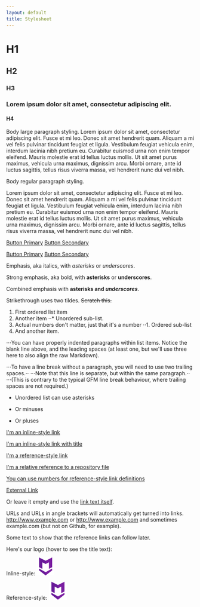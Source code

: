 ```yaml
---
layout: default
title: Stylesheet
---
```


# H1
## H2
### H3
### Lorem ipsum dolor sit amet, consectetur adipiscing elit.
#### H4

<p class="lead">Body large paragraph styling. Lorem ipsum dolor sit amet, consectetur adipiscing elit. Fusce et mi leo. Donec sit amet hendrerit quam. Aliquam a mi vel felis pulvinar tincidunt feugiat et ligula. Vestibulum feugiat vehicula enim, interdum lacinia nibh pretium eu. Curabitur euismod urna non enim tempor eleifend. Mauris molestie erat id tellus luctus mollis. Ut sit amet purus maximus, vehicula urna maximus, dignissim arcu. Morbi ornare, ante id luctus sagittis, tellus risus viverra massa, vel hendrerit nunc dui vel nibh.</p>

<div class="col-3">
<p>Body regular paragraph styling.</p>
<p>Lorem ipsum dolor sit amet, consectetur adipiscing elit. Fusce et mi leo. Donec sit amet hendrerit quam. Aliquam a mi vel felis pulvinar tincidunt feugiat et ligula. Vestibulum feugiat vehicula enim, interdum lacinia nibh pretium eu. Curabitur euismod urna non enim tempor eleifend. Mauris molestie erat id tellus luctus mollis. Ut sit amet purus maximus, vehicula urna maximus, dignissim arcu. Morbi ornare, ante id luctus sagittis, tellus risus viverra massa, vel hendrerit nunc dui vel nibh.</p>
</div>


<a href="#" class="btn btn-primary">Button Primary</a>
<a href="#" class="btn btn-secondary">Button Secondary</a>

<div class="inverse">
    <a href="#" class="btn btn-primary">Button Primary</a>
    <a href="#" class="btn btn-secondary">Button Secondary</a>
</div>



Emphasis, aka italics, with *asterisks* or _underscores_.

Strong emphasis, aka bold, with **asterisks** or __underscores__.

Combined emphasis with **asterisks and _underscores_**.

Strikethrough uses two tildes. ~~Scratch this.~~

1. First ordered list item
2. Another item
⋅⋅* Unordered sub-list. 
1. Actual numbers don't matter, just that it's a number
⋅⋅1. Ordered sub-list
4. And another item.

⋅⋅⋅You can have properly indented paragraphs within list items. Notice the blank line above, and the leading spaces (at least one, but we'll use three here to also align the raw Markdown).

⋅⋅⋅To have a line break without a paragraph, you will need to use two trailing spaces.⋅⋅
⋅⋅⋅Note that this line is separate, but within the same paragraph.⋅⋅
⋅⋅⋅(This is contrary to the typical GFM line break behaviour, where trailing spaces are not required.)

* Unordered list can use asterisks
- Or minuses
+ Or pluses

[I'm an inline-style link](https://www.google.com)

[I'm an inline-style link with title](https://www.google.com "Google's Homepage")

[I'm a reference-style link][Arbitrary case-insensitive reference text]

[I'm a relative reference to a repository file](../blob/master/LICENSE)

[You can use numbers for reference-style link definitions][1]

<a href="#" class="external">External Link</a>

Or leave it empty and use the [link text itself].

URLs and URLs in angle brackets will automatically get turned into links. 
http://www.example.com or <http://www.example.com> and sometimes 
example.com (but not on Github, for example).

Some text to show that the reference links can follow later.

[arbitrary case-insensitive reference text]: https://www.mozilla.org
[1]: http://slashdot.org
[link text itself]: http://www.reddit.com

Here's our logo (hover to see the title text):

Inline-style: 
![alt text](https://github.com/adam-p/markdown-here/raw/master/src/common/images/icon48.png "Logo Title Text 1")

Reference-style: 
![alt text][logo]

[logo]: https://github.com/adam-p/markdown-here/raw/master/src/common/images/icon48.png "Logo Title Text 2"
